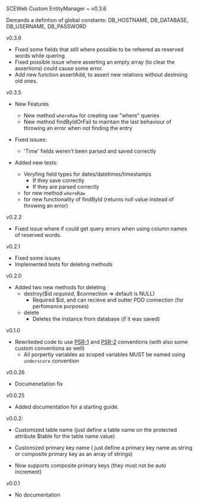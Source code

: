 SCEWeb Custom EntityManager ~ v0.3.6

Demands a defintion of global constants:
	DB_HOSTNAME, DB_DATABASE, DB_USERNAME, DB_PASSWORD

v0.3.6

- Fixed some fields that still where possible to be refeered as reserved words while quering
- Fixed possible issue where asserting an empty array (to clear the assertions) could cause some error.
- Add new function assertAdd, to assert new relations without destroing old ones.

v0.3.5

- New Features
    - New method `whereRaw` for creating raw "where" queries
    - New method findByIdOrFail to maintain the last behaviour of throwing an error when not finding the entry

- Fixed issues:
    - 'Time' fields weren't been parsed and saved correctly

- Added new tests:
    - Veryfing field types for dates/datetimes/timestamps
        - If they save correctly
        - If they are parsed correctly
    - for new method `whereRaw`
    - for new functionality of findById (returns null value instead of throwing an error)


v0.2.2

- Fixed issue where if could get query errors when using column names of reserved words.


v0.2.1

- Fixed some issues
- Implemented tests for deleting methods


v0.2.0

- Added two new methods for deleting
    - destroy($id *required*, $connection => default is NULL)
        - Required $id, and can recieve and outter PDO connection (for perfomance purposes)
    - delete
        - Deletes the instance from database (if it was saved)


v0.1.0

- Rewriteded code to use [PSR-1](https://github.com/php-fig/fig-standards/blob/master/accepted/PSR-1-basic-coding-standard.md) and [PSR-2](https://github.com/php-fig/fig-standards/blob/master/accepted/PSR-2-coding-style-guide.md) conventions (with also some custom conventions as well)
    - All porpertiy variables as scoped variables MUST be named using `underscore` convention


v0.0.26

- Documenetation fix 


v0.0.25

- Added documentation for a starting guide. 


v0.0.2:

- Customized table name (just define a table name on the protected attribute $table for the table name value)

- Customized primary key name ( just define a primary key name as string or composite primary key as an array of strings)

- Now supports composite primary keys (they must not be auto increment)


v0.0.1

- No documentation